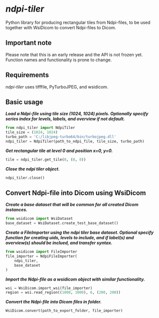 # *ndpi-tiler*
Python library for producing rectangular tiles from Ndpi-files, to be used
together with WsiDicom to convert Ndpi-files to Dicom.

## Important note
Please note that this is an early release and the API is not frozen yet. Function names and functionality is prone to change.

## Requirements
*ndpi-tiler* uses tifffile, PyTurboJPEG, and wsidicom.

## Basic usage
***Load a Ndpi-file using tile size (1024, 1024) pixels. Optionally specify series index for levels, labels, and overview if not default.***
```python
from ndpi_tiler import NdpiTiler
tile_size = (1024, 1024)
turbo_path = 'C:/libjpeg-turbo64/bin/turbojpeg.dll'
ndpi_tiler = NdpiTiler(path_to_ndpi_file, tile_size, turbo_path)
```

***Get rectangular tile at level 0 and position x=0, y=0.***
```python
tile = ndpi_tiler.get_tile(0, (0, 0))
```

***Close the ndpi tiler object.***
```python
ndpi_tiler.close()
```

## Convert Ndpi-file into Dicom using WsiDicom
***Create a base dataset that will be common for all created Dicom instances.***
```python
from wsidicom import WsiDataset
base_dataset = WsiDataset.create_test_base_dataset()
```

***Create a FileImporter using the ndpi tiler base dataset. Optional specify function for creating uids, levels to include, and if label(s) and overview(s) should be inclued, and transfer syntax.***
```python
from wsidicom import FileImporter
file_importer = NdpiFileImporter(
    ndpi_tiler,
    base_dataset
)
```

***Import the Ndpi-file as a wsidicom object with similar functionality.***
```python
wsi = WsiDicom.import_wsi(file_importer)
region = wsi.read_region((1000, 1000), 6, (200, 200))
```

***Convert the Ndpi-file into Dicom files in folder.***
```python
WsiDicom.convert(path_to_export_folder, file_importer)
```